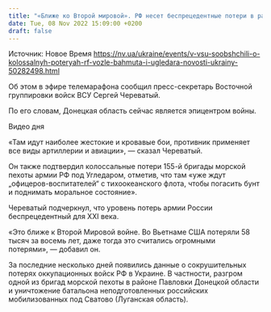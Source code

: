 ```yaml
---
title: "«Ближе ко Второй мировой». РФ несет беспрецедентные потери в районе Бахмута, Авдеевки и Угледара — ВСУ"
date: Tue, 08 Nov 2022 15:09:00 +0200
draft: false
---
```

Источник: Новое Время https://nv.ua/ukraine/events/v-vsu-soobshchili-o-kolossalnyh-poteryah-rf-vozle-bahmuta-i-ugledara-novosti-ukrainy-50282498.html


 Об этом в эфире телемарафона сообщил пресс-секретарь Восточной группировки войск ВСУ Сергей Череватый.

По его словам, Донецкая область сейчас является эпицентром войны.

 Видео дня   

«Там идут наиболее жестокие и кровавые бои, противник применяет все виды артиллерии и авиации», — сказал Череватый.

Он также подтвердил колоссальные потери 155-й бригады морской пехоты армии РФ под Угледаром, отметив, что там «уже ждут „офицеров-воспитателей“ с тихоокеанского флота, чтобы погасить бунт и поднимать моральное состояние».

Череватый подчеркнул, что уровень потерь армии России беспрецедентный для XXI века.

«Это ближе к Второй Мировой войне. Во Вьетнаме США потеряли 58 тысяч за восемь лет, даже тогда это считались огромными потерями», — добавил он.

За последние несколько дней появились данные о сокрушительных потерях оккупационных войск РФ в Украине. В частности, разгром одной из бригад морской пехоты в районе Павловки Донецкой области и уничтожение батальона неподготовленных российских мобилизованных под Сватово (Луганская область).
